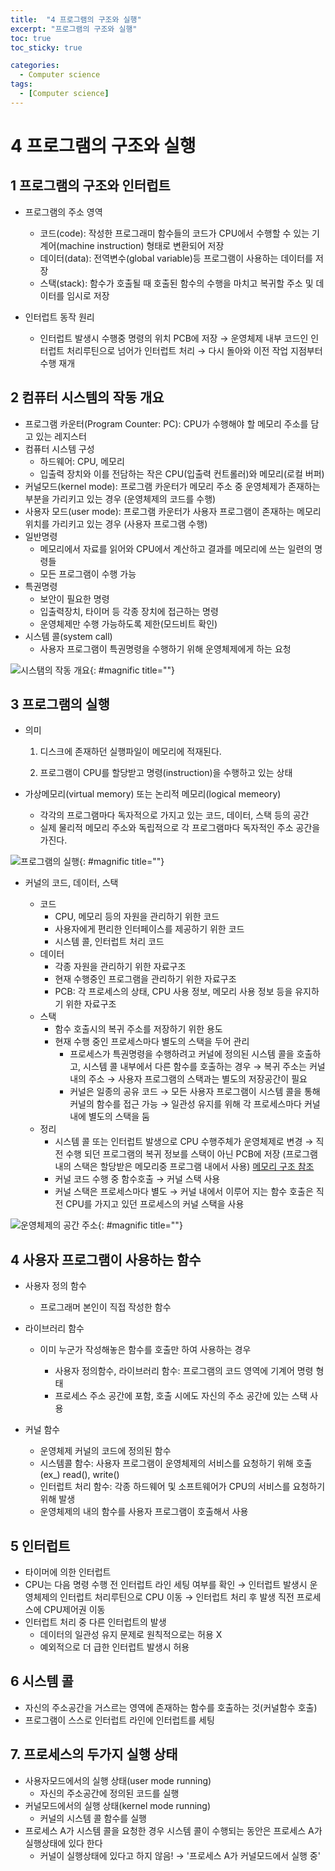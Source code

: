 ```yaml
---
title:  "4 프로그램의 구조와 실행"
excerpt: "프로그램의 구조와 실행"
toc: true
toc_sticky: true

categories:
  - Computer science
tags:
  - [Computer science]
---  
```


# 4 프로그램의 구조와 실행 #

## 1 프로그램의 구조와 인터럽트 ##
- 프로그램의 주소 영역
  - 코드(code): 작성한 프로그래미 함수들의 코드가 CPU에서 수행할 수 있는 기계어(machine instruction) 형태로 변환되어 저장
  - 데이터(data): 전역변수(global variable)등 프로그램이 사용하는 데이터를 저장
  - 스택(stack): 함수가 호출될 때 호출된 함수의 수행을 마치고 복귀할 주소 및 데이터를 임시로 저장
  
- 인터럽트 동작 원리
  - 인터럽트 발생시 수행중 명령의 위치 PCB에 저장 → 운영체제 내부 코드인 인터럽트 처리루틴으로 넘어가 인터럽트 처리 → 다시 돌아와 이전 작업 지점부터 수행 재개

## 2 컴퓨터 시스템의 작동 개요 ##
- 프로그램 카운터(Program Counter: PC): CPU가 수행해야 할 메모리 주소를 담고 있는 레지스터
- 컴퓨터 시스템 구성
  - 하드웨어: CPU, 메모리
  - 입출력 장치와 이를 전담하는 작은 CPU(입출력 컨트롤러)와 메모리(로컬 버퍼)
- 커널모드(kernel mode): 프로그램 카운터가 메모리 주소 중 운영체제가 존재하는 부분을 가리키고 있는 경우 (운영체제의 코드를 수행)
- 사용자 모드(user mode): 프로그램 카운터가 사용자 프로그램이 존재하는 메모리 위치를 가리키고 있는 경우 (사용자 프로그램 수행)
- 일반명령
  - 메모리에서 자료를 읽어와 CPU에서 계산하고 결과를 메모리에 쓰는 일련의 명령들
  - 모든 프로그램이 수행 가능
- 특권명령
  - 보안이 필요한 명령
  - 입출력장치, 타이머 등 각종 장치에 접근하는 명령
  - 운영체제만 수행 가능하도록 제한(모드비트 확인)
- 시스템 콜(system call)
  - 사용자 프로그램이 특권명령을 수행하기 위해 운영체제에게 하는 요청

![시스탬의 작동 개요](https://velog.velcdn.com/images%2Ftaelee%2Fpost%2F4b8d33d6-516a-4191-bef1-1c0f65d0a6d3%2Fimage.png){: #magnific title=""}

## 3 프로그램의 실행 ##

- 의미
  1) 디스크에 존재하던 실행파일이 메모리에 적재된다.

  2) 프로그램이 CPU를 할당받고 명령(instruction)을 수행하고 있는 상태

- 가상메모리(virtual memory) 또는 논리적 메모리(logical memeory)

  - 각각의 프로그램마다 독자적으로 가지고 있는 코드, 데이터, 스택 등의 공간
  - 실제 물리적 메모리 주소와 독립적으로 각 프로그램마다 독자적인 주소 공간을 가진다.
  
![프로그램의 실행](https://velog.velcdn.com/images%2Ftaelee%2Fpost%2F85f54834-89be-4272-943a-e0f8dbd81a02%2Fimage.png){: #magnific title=""}

- 커널의 코드, 데이터, 스택

  - 코드
    - CPU, 메모리 등의 자원을 관리하기 위한 코드
    - 사용자에게 편리한 인터페이스를 제공하기 위한 코드
    - 시스템 콜, 인터럽트 처리 코드
  - 데이터
    - 각종 자원을 관리하기 위한 자료구조
    - 현재 수행중인 프로그램을 관리하기 위한 자료구조
    - PCB: 각 프로세스의 상태, CPU 사용 정보, 메모리 사용 정보 등을 유지하기 위한 자료구조
  - 스택
    - 함수 호출시의 복귀 주소를 저장하기 위한 용도
    - 현재 수행 중인 프로세스마다 별도의 스택을 두어 관리
      - 프로세스가 특권명령을 수행하려고 커널에 정의된 시스템 콜을 호출하고, 시스템 콜 내부에서 다른 함수를 호출하는 경우 → 복귀 주소는 커널 내의 주소 → 사용자 프로그램의 스택과는 별도의 저장공간이 필요
      - 커널은 일종의 공유 코드 → 모든 사용자 프로그램이 시스템 콜을 통해 커널의 함수를 접근 가능 → 일관성 유지를 위해 각 프로세스마다 커널 내에 별도의 스택을 둠
  - 정리
    - 시스템 콜 또는 인터럽트 발생으로 CPU 수행주체가 운영체제로 변경 → 직전 수행 되던 프로그램의 복귀 정보를 스택이 아닌 PCB에 저장 (프로그램 내의 스택은 할당받은 메모리중 프로그램 내에서 사용) <a href="http://www.tcpschool.com/c/c_memory_structure" target="_blank">
  메모리 구조 참조</a>
    - 커널 코드 수행 중 함수호출 → 커널 스택 사용
    - 커널 스택은 프로세스마다 별도 → 커널 내에서 이루어 지는 함수 호출은 직전 CPU를 가지고 있던 프로세스의 커널 스택을 사용
  


![운영체제의 공간 주소](https://velog.velcdn.com/images%2Ftaelee%2Fpost%2Ff4cd9096-0927-433b-bea2-4c5a8116376b%2Fimage.png){: #magnific title=""}


## 4 사용자 프로그램이 사용하는 함수 ##
- 사용자 정의 함수
  - 프로그래머 본인이 직접 작성한 함수
- 라이브러리 함수
  - 이미 누군가 작성해놓은 함수를 호출만 하여 사용하는 경우
  
    - 사용자 정의함수, 라이브러리 함수: 프로그램의 코드 영역에 기계어 명령 형태
    - 프로세스 주소 공간에 포함, 호출 시에도 자신의 주소 공간에 있는 스택 사용
- 커널 함수

  - 운영체제 커널의 코드에 정의된 함수
  - 시스템콜 함수: 사용자 프로그램이 운영체제의 서비스를 요청하기 위해 호출 (ex_) read(), write()
  - 인터럽트 처리 함수: 각종 하드웨어 및 소프트웨어가 CPU의 서비스를 요청하기 위해 발생
  - 운영체제의 내의 함수를 사용자 프로그램이 호출해서 사용

## 5 인터럽트 ##
- 타이머에 의한 인터럽트
- CPU는 다음 명령 수행 전 인터럽트 라인 세팅 여부를 확인 → 인터럽트 발생시 운영체제의 인터럽트 처리루틴으로 CPU 이동 → 인터럽트 처리 후 발생 직전 프로세스에 CPU제어권 이동
- 인터럽트 처리 중 다른 인터럽트의 발생
  - 데이터의 일관성 유지 문제로 원칙적으로는 허용 X
  - 예외적으로 더 급한 인터럽트 발생시 허용

## 6 시스템 콜 ##
- 자신의 주소공간을 거스르는 영역에 존재하는 함수를 호출하는 것(커널함수 호출)
- 프로그램이 스스로 인터럽트 라인에 인터럽트를 세팅

## 7. 프로세스의 두가지 실행 상태 ##
- 사용자모드에서의 실행 상태(user mode running)
  - 자신의 주소공간에 정의된 코드를 실행
- 커널모드에서의 실행 상태(kernel mode running)
  - 커널의 시스템 콜 함수를 실행
- 프로세스 A가 시스템 콜을 요청한 경우 시스템 콜이 수행되는 동안은 프로세스 A가 실행상태에 있다 한다
  - 커널이 실행상태에 있다고 하지 않음! → '프로세스 A가 커널모드에서 실행 중'